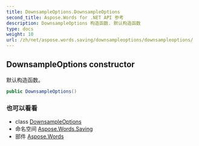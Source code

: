 ```yaml
---
title: DownsampleOptions.DownsampleOptions
second_title: Aspose.Words for .NET API 参考
description: DownsampleOptions 构造函数. 默认构造函数
type: docs
weight: 10
url: /zh/net/aspose.words.saving/downsampleoptions/downsampleoptions/
---
```

## DownsampleOptions constructor

默认构造函数。

```csharp
public DownsampleOptions()
```

### 也可以看看

* class [DownsampleOptions](../)
* 命名空间 [Aspose.Words.Saving](../../downsampleoptions/)
* 部件 [Aspose.Words](../../../)


